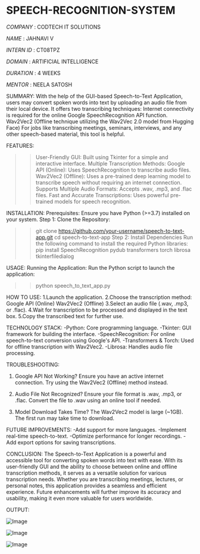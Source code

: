 # SPEECH-RECOGNITION-SYSTEM

*COMPANY* : CODTECH IT SOLUTIONS

*NAME* : JAHNAVI V

*INTERN ID* : CT08TPZ

*DOMAIN* : ARTIFICIAL INTELLIGENCE

*DURATION* : 4 WEEKS

*MENTOR* : NEELA SATOSH

SUMMARY:
With the help of the GUI-based Speech-to-Text Application, users may convert spoken words into text by uploading an audio file from their local device. It offers two transcribing techniques:
Internet connectivity is required for the online Google SpeechRecognition API function.
Wav2Vec2 (Offline technique utilizing the Wav2Vec 2.0 model from Hugging Face)
For jobs like transcribing meetings, seminars, interviews, and any other speech-based material, this tool is helpful.

FEATURES:
>>User-Friendly GUI: Built using Tkinter for a simple and interactive interface.
>>Multiple Transcription Methods:
Google API (Online): Uses SpeechRecognition to transcribe audio files.
Wav2Vec2 (Offline): Uses a pre-trained deep learning model to transcribe speech without requiring an internet connection.
>>Supports Multiple Audio Formats: Accepts .wav, .mp3, and .flac files.
>>Fast and Accurate Transcriptions: Uses powerful pre-trained models for speech recognition.

INSTALLATION:
Prerequisites:
Ensure you have Python (>=3.7) installed on your system.
Step 1: Clone the Repository:
>>git clone https://github.com/your-username/speech-to-text-app.git
>>cd speech-to-text-app
Step 2: Install Dependencies
Run the following command to install the required Python libraries:
>>pip install SpeechRecognition pydub transformers torch librosa tkinterfiledialog

USAGE:
Running the Application:
Run the Python script to launch the application:
>>python speech_to_text_app.py

HOW TO USE:
1.Launch the application.
2.Choose the transcription method:
Google API (Online)
Wav2Vec2 (Offline)
3.Select an audio file (.wav, .mp3, or .flac).
4.Wait for transcription to be processed and displayed in the text box.
5.Copy the transcribed text for further use.

TECHNOLOGY STACK:
-Python: Core programming language.
-Tkinter: GUI framework for building the interface.
-SpeechRecognition: For online speech-to-text conversion using Google's API.
-Transformers & Torch: Used for offline transcription with Wav2Vec2.
-Librosa: Handles audio file processing.

TROUBLESHOOTING:
1. Google API Not Working?
Ensure you have an active internet connection.
Try using the Wav2Vec2 (Offline) method instead.

2. Audio File Not Recognized?
Ensure your file format is .wav, .mp3, or .flac.
Convert the file to .wav using an online tool if needed.

3. Model Download Takes Time?
The Wav2Vec2 model is large (~1GB). The first run may take time to download.

FUTURE IMPROVEMENTS:
-Add support for more languages.
-Implement real-time speech-to-text.
-Optimize performance for longer recordings.
-Add export options for saving transcriptions.

CONCLUSION:
The Speech-to-Text Application is a powerful and accessible tool for converting spoken words into text with ease. With its user-friendly GUI and the ability to choose between online and offline transcription methods, it serves as a versatile solution for various transcription needs. Whether you are transcribing meetings, lectures, or personal notes, this application provides a seamless and efficient experience. Future enhancements will further improve its accuracy and usability, making it even more valuable for users worldwide.

OUTPUT:

![Image](https://github.com/user-attachments/assets/9f807092-1963-4322-9862-6984f4274440)

![Image](https://github.com/user-attachments/assets/08e99b8f-f01b-4cfb-92d8-3c1b4ff1b368)

![Image](https://github.com/user-attachments/assets/0eb9ce48-aacf-4cf0-824c-19b515ad220e)
